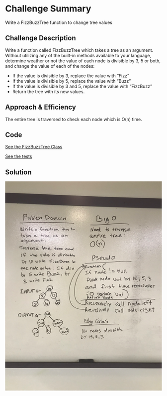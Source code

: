 # Challenge Summary
Write a FizzBuzzTree function to change tree values

## Challenge Description
Write a function called FizzBuzzTree which takes a tree as an argument.
Without utilizing any of the built-in methods available to your language, determine weather or not the value of each node is divisible by 3, 5 or both, and change the value of each of the nodes:
- If the value is divisible by 3, replace the value with “Fizz”
- If the value is divisible by 5, replace the value with “Buzz”
- If the value is divisible by 3 and 5, replace the value with “FizzBuzz”
- Return the tree with its new values.

## Approach & Efficiency
The entire tree is traversed to check each node which is O(n) time.

## Code
[See the FizzBuzzTree Class](src/main/java/tree/FizzBuzzTree.java)

[See the tests](src/test/java/tree/FizzBuzzTreeTest.java)

## Solution
![Screenshot](../assets/fizzbuzz.png)
